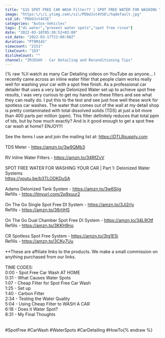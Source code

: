 ```yaml
---
title: "$15 SPOT FREE CAR WASH Filter?? | SPOT FREE WATER FOR WASHING YOUR CAR"
image: "https:\/\/i.ytimg.com\/vi\/PDbUJst4VSE\/hqdefault.jpg"
vid_id: "PDbUJst4VSE"
categories: "Autos-Vehicles"
tags: ["di water","prevent water spots","spot free rinse"]
date: "2022-03-18T05:30:52+03:00"
vid_date: "2022-03-17T22:00:08Z"
duration: "PT9M14S"
viewcount: "2151"
likeCount: "193"
dislikeCount: ""
channel: "IMJOSHV - Car Detailing and Reconditioning Tips"
---
```

{% raw %}I watch as many Car Detailing videos on YouTube as anyone... I recently came across an inline water filter that people claim works really well for washing your car with a spot free finish.  As a professional car detailer that uses a very large DeIonized Water set up to achieve spot free results, I was very curious to get my hands on these filters and see what they can really do.  I put this to the test and see just how well these work for spotless car washes. The water that comes out of the wall at my detail shop is pretty contaminated with total dissolved solids (TDS) at just a bit more than 400 parts per million (ppm). This filter definitely reduces that total ppm of tds, but by how much exactly?  And is it good enough to get a spot free car wash at home?  ENJOY!!!<br /><br />See the items I use and join the mailing list at: <a rel="nofollow" target="blank" href="https://DTLRsupply.com">https://DTLRsupply.com</a><br /><br />TDS Meter - <a rel="nofollow" target="blank" href="https://amzn.to/3w9QMb3">https://amzn.to/3w9QMb3</a><br /><br />RV Inline Water Filters - <a rel="nofollow" target="blank" href="https://amzn.to/34RfZvV">https://amzn.to/34RfZvV</a><br /><br />SPOT FREE WATER FOR WASHING YOUR CAR | Part 1: DeIonized Water Systems<br /><a rel="nofollow" target="blank" href="https://youtu.be/b3TLODKDuSA">https://youtu.be/b3TLODKDuSA</a><br /><br />Adams DeIonized Tank System - <a rel="nofollow" target="blank" href="https://amzn.to/3w6Sjig">https://amzn.to/3w6Sjig</a><br />     Refills - <a rel="nofollow" target="blank" href="https://tinyurl.com/2p9xuur2">https://tinyurl.com/2p9xuur2</a><br /><br />On The Go Single Spot Free DI System - <a rel="nofollow" target="blank" href="https://amzn.to/3Ji2rIy">https://amzn.to/3Ji2rIy</a><br />     Refills - <a rel="nofollow" target="blank" href="https://amzn.to/36rtjHS">https://amzn.to/36rtjHS</a><br /><br />On The Go Dual Chamber Spot Free DI System - <a rel="nofollow" target="blank" href="https://amzn.to/34L9Otf">https://amzn.to/34L9Otf</a><br />    Refills - <a rel="nofollow" target="blank" href="https://amzn.to/3KKH9no">https://amzn.to/3KKH9no</a><br /><br />CR Spotless Spot Free System - <a rel="nofollow" target="blank" href="https://amzn.to/3tg1E5i">https://amzn.to/3tg1E5i</a><br />     Refills - <a rel="nofollow" target="blank" href="https://amzn.to/3CKy7Uu">https://amzn.to/3CKy7Uu</a><br /><br />**These are affiliate links to the products.  We make a small commission on anything purchased from our links.<br /><br />TIME CODES:<br />0:00 - Spot Free Car Wash AT HOME<br />0:31 - What Causes Water Spots<br />1:07 - Cheap Filter for Spot Free Car Wash<br />1:25 - Set up<br />1:40 - Carbon Filter<br />2:34 - Testing the Water Quality<br />5:04 - Using Cheap Filter to WASH A CAR<br />6:18 - Does it Water Spot?<br />8:31 - My Final Thoughts<br /><br /><br />#SpotFree #CarWash #WaterSpots #CarDetailing #HowTo{% endraw %}
